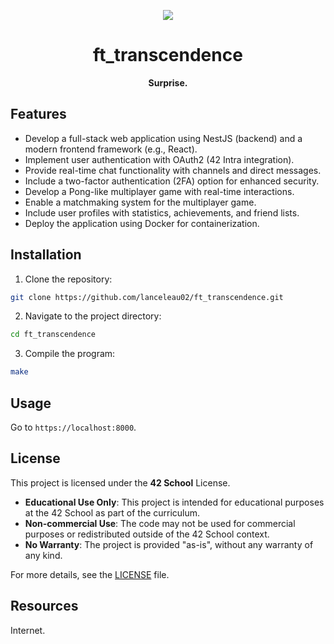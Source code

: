<div align="center">

![](https://raw.githubusercontent.com/ayogun/42-project-badges/refs/heads/main/badges/ft_transcendencee.png)

# **ft_transcendence**

**Surprise.**

</div>

## Features

- Develop a full-stack web application using NestJS (backend) and a modern frontend framework (e.g., React).  
- Implement user authentication with OAuth2 (42 Intra integration).  
- Provide real-time chat functionality with channels and direct messages.  
- Include a two-factor authentication (2FA) option for enhanced security.  
- Develop a Pong-like multiplayer game with real-time interactions.  
- Enable a matchmaking system for the multiplayer game.  
- Include user profiles with statistics, achievements, and friend lists.  
- Deploy the application using Docker for containerization.  

## Installation

1. Clone the repository:

```bash
git clone https://github.com/lanceleau02/ft_transcendence.git
```

2. Navigate to the project directory:

```bash
cd ft_transcendence
```

3. Compile the program:

```bash
make
```

## Usage

Go to `https://localhost:8000`.

## License

This project is licensed under the **42 School** License.

- **Educational Use Only**: This project is intended for educational purposes at the 42 School as part of the curriculum.
- **Non-commercial Use**: The code may not be used for commercial purposes or redistributed outside of the 42 School context.
- **No Warranty**: The project is provided "as-is", without any warranty of any kind.

For more details, see the [LICENSE](https://github.com/lanceleau02/ft_transcendence/blob/main/LICENSE) file.

## Resources

Internet.